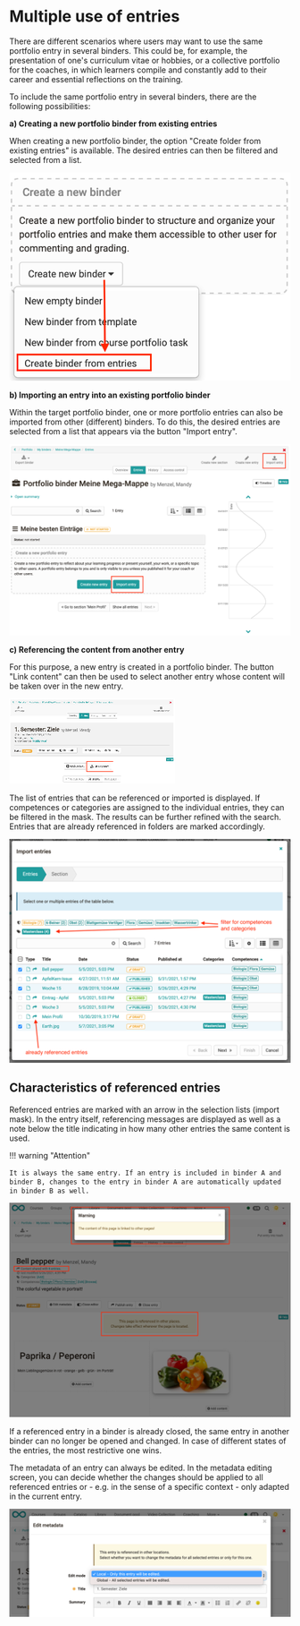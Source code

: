 # Multiple use of entries

There are different scenarios where users may want to use the same portfolio entry in several binders. This could be, for example, the presentation of one's curriculum vitae or hobbies, or a collective portfolio for the coaches, in which learners compile and constantly add to their career and essential reflections on the training.

To include the same portfolio entry in several binders, there are the following possibilities:

 **a) Creating a new portfolio binder from existing entries**

When creating a new portfolio binder, the option "Create folder from existing entries" is available. The desired entries can then be filtered and selected from a list.

![binder_from_entries.png](assets/Mappe%20aus%20Eintraegen%20EN.png)  
   
  
 **b) Importing an entry into an existing portfolio binder**

Within the target portfolio binder, one or more portfolio entries can also be imported from other (different) binders. To do this, the desired entries are selected from a list that appears via the button "Import entry".


![binder_from_portfolio.png](assets/Import%20Mappe%20EN.png)  
  
 **c) Referencing the content from another entry**

For this purpose, a new entry is created in a portfolio binder. The button "Link content" can then be used to select another entry whose content will be taken over in the new entry.

![reference_content.png](assets/Eintrag%20Inhalt%20referenzieren%20EN.png)  
  
The list of entries that can be referenced or imported is displayed. If competences or categories are assigned to the individual entries, they can be filtered in the mask. The results can be further refined with the search. Entries that are already referenced in folders are marked accordingly.

![import_dialog.png](assets/Import%20Dialog%20EN.png)

## Characteristics of referenced entries

Referenced entries are marked with an arrow in the selection lists (import mask). In the entry itself, referencing messages are displayed as well as a note below the title indicating in how many other entries the same content is used.

!!! warning "Attention"

    It is always the same entry. If an entry is included in binder A and binder B, changes to the entry in binder A are automatically updated in binder B as well.

  

![referencing.png](assets/Referenzierung_EN.png)

If a referenced entry in a binder is already closed, the same entry in another binder can no longer be opened and changed. In case of different states of the entries, the most restrictive one wins.

The metadata of an entry can always be edited. In the metadata editing screen, you can decide whether the changes should be applied to all referenced entries or - e.g. in the sense of a specific context - only adapted in the current entry.

![change_metadate.png](assets/Metadaten%20aendern%20Referenz%20EN.png)

